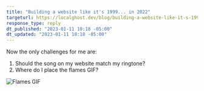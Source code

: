 ```yaml
---
title: "Building a website like it's 1999... in 2022"
targeturl: https://localghost.dev/blog/building-a-website-like-it-s-1999-in-2022/
response_type: reply
dt_published: "2023-01-11 10:18 -05:00"
dt_updated: "2023-01-11 10:18 -05:00"
---
```


Now the only challenges for me are:

1. Should the song on my website match my ringtone?
2. Where do I place the flames GIF?

![Flames GIF](https://cdn.lqdev.tech/files/images/flames.gif)